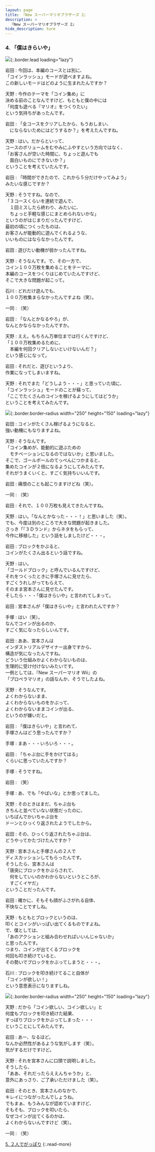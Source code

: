 ```yaml
---
layout: page
title: 『New スーパーマリオブラザーズ 2』
description: >
  『New スーパーマリオブラザーズ 2』
hide_description: ture
---
```


### 4. 「僕はきらいや」

![](/interviews/jp/3ds/abej/vol1/img/mainvisual4.jpg){:.border.lead loading="lazy"}

岩田
: 今回は、本編のコースとは別に、<br>「コインラッシュ」モードが遊べますよね。<br>この新しいモードはどのように生まれたんですか？

天野
: 今作のテーマを「コイン集め」に<br>決める前のことなんですけど、もともと僕の中には<br>「何度も遊べる『マリオ』をつくりたい」<br>という気持ちがあったんです。

岩田
: 「全コースをクリアしたから、もうおしまい、<br>　にならないためにはどうするか？」を考えたんですね。

天野
: はい。だからといって、<br>コースのボリュームをむやみにふやすという方向ではなく、<br>「お客さんが空いた時間に、ちょっと遊んでも<br>　面白いものにできないか？」<br>ということを考えていたんです。

岩田
: 「時間ができたので、これから５分だけやってみよう」<br>みたいな感じですか？

天野
: そうですね。なので、<br>「３コースくらいを連続で遊んで、　<br>　１回ミスしたら終わり、みたいに、<br>　ちょっと手軽な感じにまとめられないかな」<br>というのがはじまりだったんですけど、<br>最初の頃につくったものは、<br>お客さんが能動的に遊んでくれるような、<br>いいものにはならなかったんです。

岩田
: 遊びたい動機が弱かったんですね。

天野
: そうなんです。で、その一方で、<br>コイン１００万枚を集めることをテーマに、<br>本編のコースをつくりはじめていたんですけど、<br>そこで大きな問題が起こって。

石川
: どれだけ遊んでも、<br>１００万枚集まらなかったんですよね（笑）。

一同
: （笑）

岩田
: 「なんとかなるやろ」が、<br>なんとかならなかったんですか。

天野
: ええ。もちろん万単位までは行くんですけど、<br>「１００万枚集めるために、<br>　本編を何回クリアしないといけないんだ？」<br>という感じになって。

岩田
: それだと、遊びというより、<br>作業になってしまいますね。

天野
: それでまた「どうしよう・・・」と思っていた頃に、<br>「コインラッシュ」モードのことが蘇って、<br>「ここでたくさんのコインを稼げるようにしてはどうか」<br>ということを考えてみたんです。

![](/interviews/jp/3ds/abej/vol1/img/photo11.jpg){:.border.border-radius width="250" height="150"  loading="lazy"}

岩田
: コインがたくさん稼げるようになると、<br>強い動機にもなりますよね。

天野
: そうなんです。<br>「コイン集めが、能動的に遊ぶための<br>　モチベーションになるのではないか」と思いました。<br>そこで、ゴールポールのてっぺんにつかまると、<br>集めたコインが２倍になるようにしてみたんです。<br>それがうまくいくと、すごく気持ちいいんです。

岩田
: 痛恨のことも起こりますけどね（笑）。

一同
: （笑）

岩田
: それで、１００万枚も見えてきたんですね。

天野
: はい。「なんとかなった・・・！」と思いました（笑）。<br>でも、今度は別のところで大きな問題が起きました。<br>さっき「『３Ｄランド』からネタをもらって、<br>今作に移植した」という話をしましたけど・・・。

岩田
: ブロックをかぶると、<br>コインがたくさん出るという話ですね。

天野
: はい。<br>「ゴールドブロック」と呼んでいるんですけど、<br>それをつくったときに手塚さんに見せたら、<br>すごくうれしがってもらえて、<br>そのまま宮本さんに見せたんです。<br>そしたら・・・「僕はきらいや」と言われてしまって。

岩田
: 宮本さんが「僕はきらいや」と言われたんですか？

手塚
: はい（笑）。<br>なんでコインが出るのか、<br>すごく気になったらしいんです。

岩田
: ああ、宮本さんは<br>インダストリアルデザイナー出身ですから、<br>構造が気になったんですね。<br>どういう仕組みかよくわからないものは、<br>生理的に受け付けないみたいです。<br>一例としては、『New スーパーマリオ Wii』の<br>「プロペラマリオ」の話なんか、そうでしたよね。

天野
: そうなんです。<br>よくわからないまま、<br>よくわからないものをかぶって、<br>よくわからないままコインが出る、<br>というのが嫌いだと。

岩田
: 「僕はきらいや」と言われて、<br>手塚さんはどう思ったんですか？

手塚
: まあ・・・いろいろ・・・。

岩田
: 「ちゃぶ台に手をかけてはる」<br>くらいに思っていたんですか？

手塚
: そうですね。

岩田
: （笑）

手塚
: あ、でも「やばいな」とか思ってました。

天野
: そのときはまだ、ちゃぶ台も<br>きちんと並べていない状態だったのに、<br>いちばんでかいちゃぶ台を<br>ドーンとひっくり返されたようでしたから。

岩田
: その、ひっくり返されたちゃぶ台は、<br>どうやってかたづけたんですか？

天野
: 宮本さんと手塚さんの２人で<br>ディスカッションしてもらったんです。<br>そうしたら、宮本さんは<br>「唐突にブロックをかぶらされて、<br>　何をしていいのかわからないというところが、<br>　すごくイヤだ」<br>ということだったんです。

岩田
: 確かに、そもそも顔がふさがれる自体、<br>不快なことですしね。

天野
: もともとブロックというのは、<br>叩くとコインがいっぱい出てくるものですよね。<br>で、僕としては、<br>「あのアクションと組み合わせればいいんじゃないか」<br>と思ったんです。<br>つまり、コインが出てくるブロックを<br>何回も叩き続けていると、<br>その勢いでブロックをかぶってしまうと・・・。

石川
: ブロックを叩き続けてること自体が<br>「コインが欲しい！」<br>という意思表示になりますしね。

![](/interviews/jp/3ds/abej/vol1/img/photo12.jpg){:.border.border-radius width="250" height="150"  loading="lazy"}

天野
: だから「コイン欲しい、コイン欲しい」と<br>何度もブロックを叩き続けた結果、<br>すっぽりブロックをかぶってしまった・・・<br>ということにしてみたんです。

岩田
: あー、なるほど。<br>なんか必然性があるような気がします（笑）。<br>気がするだけですけど。

天野
: それを宮本さんに口頭で説明しました。<br>そうしたら、<br>「ああ、それだったらええんちゃうか」と、<br>意外にあっさり、ご了承いただけました（笑）。

岩田
: そのとき、宮本さんのなかで、<br>キレイにつながったんでしょうね。<br>でもまぁ、もうみんなが認めていますけど、<br>そもそも、ブロックを叩いたら、<br>なぜコインが出てくるのかは、<br>よくわからないんですけど（笑）。

一同
: （笑）



[5. ２人でがっぽり](5.md)
{:.read-more}
